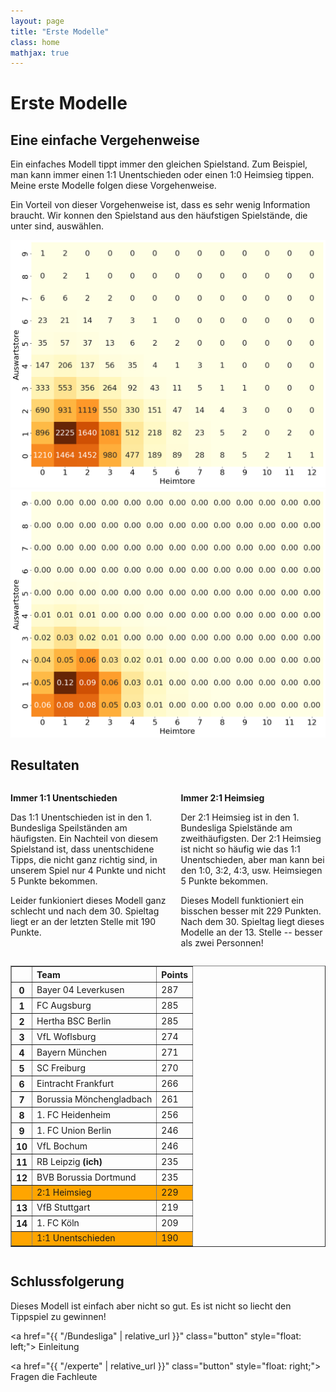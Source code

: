 ```yaml
---
layout: page
title: "Erste Modelle"
class: home
mathjax: true
---
```


# Erste Modelle

## Eine einfache Vergehenweise

Ein einfaches Modell tippt immer den gleichen Spielstand.
Zum Beispiel, man kann immer einen 1:1 Unentschieden oder einen 1:0 Heimsieg tippen.
Meine erste Modelle folgen diese Vorgehenweise.

Ein Vorteil von dieser Vorgehenweise ist, dass es sehr wenig Information braucht. 
Wir konnen den Spielstand aus den häufstigen Spielstände, die unter sind, auswählen.

<img src="/plots/heatmap_counts.png" alt="Heatmap von 1. Bundesliga Spielstandzahlen" />

<img src="/plots/heatmap_percent.png" alt="Heatmap von 1. Bundesliga Spielstandprozenten" />

## Resultaten

<div class="columns" markdown="1">

<div class="intro" markdown="1">

**Immer 1:1 Unentschieden**

Das 1:1 Unentschieden ist in den 1. Bundesliga Speilständen am häufigsten.
Ein Nachteil von diesem Spielstand ist, dass unentschidene Tipps, die nicht ganz richtig sind, in unserem Spiel nur 4 Punkte und nicht 5 Punkte bekommen.

Leider funkioniert dieses Modell ganz schlecht und nach dem 30. Spieltag liegt er an der letzten Stelle mit 190 Punkte.

</div>

<div class="intro" markdown="1">

**Immer 2:1 Heimsieg**

Der 2:1 Heimsieg ist in den 1. Bundesliga Spielstände am zweithäufigsten.
Der 2:1 Heimsieg ist nicht so häufig wie das 1:1 Unentschieden, aber man kann bei den 1:0, 3:2, 4:3, usw. Heimsiegen 5 Punkte bekommen.

Dieses Modell funktioniert ein bisschen besser mit 229 Punkten.
Nach dem 30. Spieltag liegt dieses Modelle an der 13. Stelle -- besser als zwei Personnen!

</div>

</div>

<div class="columns" markdown="1">

<table border="1" class="dataframe rendered_html" align="center">
  <thead>
    <tr style="text-align: left;">
      <th></th>
      <th>Team</th>
      <th>Points</th>
    </tr>
  </thead>
  <tbody>
    <tr>
      <th>0</th>
      <td>Bayer 04 Leverkusen</td>
      <td>287</td>
    </tr>
    <tr>
      <th>1</th>
      <td>FC Augsburg</td>
      <td>285</td>
    </tr>
    <tr>
      <th>2</th>
      <td>Hertha BSC Berlin</td>
      <td>285</td>
    </tr>
    <tr>
      <th>3</th>
      <td>VfL Woflsburg</td>
      <td>274</td>
    </tr>
    <tr>
      <th>4</th>
      <td>Bayern München</td>
      <td>271</td>
    </tr>
    <tr>
      <th>5</th>
      <td>SC Freiburg</td>
      <td>270</td>
    </tr>
    <tr>
      <th>6</th>
      <td>Eintracht Frankfurt</td>
      <td>266</td>
    </tr>
    <tr>
      <th>7</th>
      <td>Borussia Mönchengladbach</td>
      <td>261</td>
    </tr>
    <tr>
      <th>8</th>
      <td>1. FC Heidenheim</td>
      <td>256</td>
    </tr>
    <tr>
      <th>9</th>
      <td>1. FC Union Berlin</td>
      <td>246</td>
    </tr>
    <tr>
      <th>10</th>
      <td>VfL Bochum</td>
      <td>246</td>
    </tr>
    <tr>
      <th>11</th>
      <td>RB Leipzig <b>(ich)</b></td>
      <td>235</td>
    </tr>
    <tr>
      <th>12</th>
      <td>BVB Borussia Dortmund</td>
      <td>235</td>
    </tr>
    <tr style="background: orange">
      <th></th>
      <td>2:1 Heimsieg</td>
      <td>229</td>
    </tr>
    <tr>
      <th>13</th>
      <td>VfB Stuttgart</td>
      <td>219</td>
    </tr>
    <tr>
      <th>14</th>
      <td>1. FC Köln</td>
      <td>209</td>
    </tr>
    <tr style="background: orange">
      <th></th>
      <td>1:1 Unentschieden</td>
      <td>190</td>
    </tr>
  </tbody>
</table>

</div>

## Schlussfolgerung

Dieses Modell ist einfach aber nicht so gut.
Es ist nicht so liecht den Tippspiel zu gewinnen!


<a href="{{ "/Bundesliga" | relative_url }}" class="button" style="float: left;">
  <i class="fas fa-chevron-circle-left"></i>
  Einleitung
</a>

<a href="{{ "/experte" | relative_url }}" class="button" style="float: right;">
  <i class="fas fa-chevron-circle-right"></i>
  Fragen die Fachleute
</a>